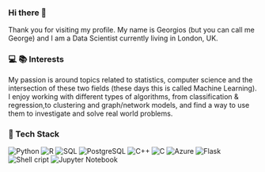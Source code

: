 ### Hi there 👋

Thank you for visiting my profile. My name is Georgios (but you can call me George) and I am a Data Scientist currently living in London, UK.

<!--
**gpsyrou/gpsyrou** is a ✨ _special_ ✨ repository because its `README.md` (this file) appears on your GitHub profile.

Here are some ideas to get you started:

- 🔭 I’m currently working on ...
- 🌱 I’m currently learning ...
- 👯 I’m looking to collaborate on ...
- 🤔 I’m looking for help with ...
- 💬 Ask me about ...
- 📫 How to reach me: ...
- 😄 Pronouns: ...
- ⚡ Fun fact: ...
-->

### :computer: :books: Interests
My passion is around topics related to statistics, computer science and the intersection of these two fields (these days this is called Machine Learning). I enjoy working with different types of algorithms, from classification & regression,to clustering and graph/network models, and find a way to use them to investigate and solve real world problems.

### 🔧 Tech Stack
![Python](https://img.shields.io/badge/-Python-000?&logo=Python)
![R](https://img.shields.io/badge/-R-000?&logo=R)
![SQL](https://img.shields.io/badge/-SQL-000?&logo=MySQL)
![PostgreSQL](https://img.shields.io/badge/-PostgreSQL-000?&logo=postgresql)
![C++](https://img.shields.io/badge/-C++-000?&logo=c%2b%2b&logoColor=00599C)
![C](https://img.shields.io/badge/-C-000?&logo=C)
![Azure](https://img.shields.io/badge/-Microsoft_Azure-0089D6?&logo=microsoft-azure&logoColor=white)
![Flask](https://img.shields.io/badge/-Flask-000000?&logo=Flask)
![Shell cript](https://img.shields.io/badge/-Shell_Script-121011?&logo=gnu-bash)
![Jupyter Notebook](https://img.shields.io/badge/Jupyter-Notebook-orange?&logo=Jupyter)


<!--
-- ![George's github stats](https://github-readme-stats.vercel.app/api?username=gpsyrou&show_icons=true&title_color=fff&icon_color=79ff97&text_color=9f9f9f&bg_color=151515)
-->
